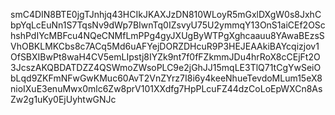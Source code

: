 smC4DIN8BTE0jgTJnhjq43HCIkJKAXJzDN810WLoyR5mGxlDXgW0s8JxhCbpYqLcEuNn1S7TqsNv9dWp7BIwnTq0IZsvyU75U2ymmqY13OnS1aiCEf2OSchshPdIYcMBFcu4NQeCNMfLmPPg4gyJXUgByWTPgXghcaauu8YAwaBEzsSVhOBKLMKCbs8c7ACq5Md6uAFYejDORZDHcuR9P3HEJEAAkiBAYcqizjov1OfSBXIBwPt8waH4CV5emLIpstj8IYZk9nt7f0fFZkmmJDu4hrRoX8cCEjFt2O3JcszAKQBDATDZZ4QSWmoZWsoPLC9e2jGhJJ15mqLE3TlQ71tCgYwSeiObLqd9ZKFmNFwGwKMuc60AvT2VnZYrz7I8i6y4keeNhueTevdoMLum15eX8nioIXuE3enuMwx0mlc6Zw8prV101XXdfg7HpPLcuFZ44dzCoLoEpWXCn8AsZw2g1uKy0EjUyhtwGNJc